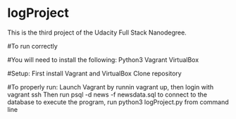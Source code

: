 # logProject
This is the third project of the Udacity Full Stack Nanodegree.

#To run correctly

#You will need to install the following:
Python3
Vagrant
VirtualBox

#Setup:
First install Vagrant and VirtualBox
Clone repository

#To properly run:
Launch Vagrant by runnin vagrant up, then login with vagrant ssh
Then run psql -d news -f newsdata.sql to connect to the database
to execute the program, run python3 logProject.py from command line
